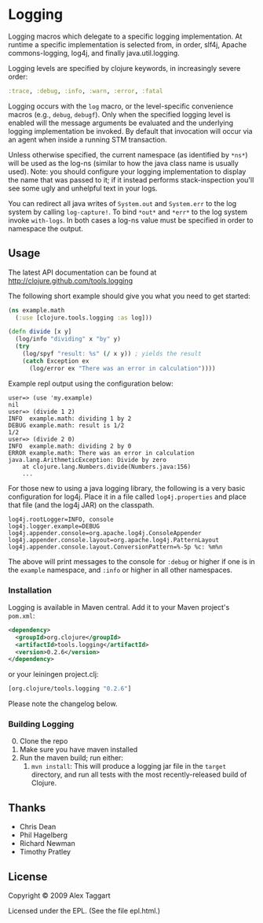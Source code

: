 # Logging

Logging macros which delegate to a specific logging implementation. At runtime a specific implementation is selected from, in order, slf4j, Apache commons-logging, log4j, and finally java.util.logging.

Logging levels are specified by clojure keywords, in increasingly severe order:

```clojure
:trace, :debug, :info, :warn, :error, :fatal
```

Logging occurs with the `log` macro, or the level-specific convenience macros (e.g., `debug`, `debugf`). Only when the specified logging level is enabled will the message arguments be evaluated and the underlying logging implementation be invoked. By default that invocation will occur via an agent when inside a running STM transaction.

Unless otherwise specified, the current namespace (as identified by `*ns*`) will be used as the log-ns (similar to how the java class name is usually used).  Note: you should configure your logging implementation to display the name that was passed to it; if it instead performs stack-inspection you'll see some ugly and unhelpful text in your logs.

You can redirect all java writes of `System.out` and `System.err` to the log system by calling `log-capture!`.  To bind `*out*` and `*err*` to the log system invoke `with-logs`.  In both cases a log-ns value must be specified in order to namespace the output.

## Usage

The latest API documentation can be found at http://clojure.github.com/tools.logging

The following short example should give you what you need to get started:

```clojure
(ns example.math
  (:use [clojure.tools.logging :as log]))

(defn divide [x y]
  (log/info "dividing" x "by" y)
  (try
    (log/spyf "result: %s" (/ x y)) ; yields the result
    (catch Exception ex
      (log/error ex "There was an error in calculation"))))
```

Example repl output using the configuration below:

```
user=> (use 'my.example)
nil
user=> (divide 1 2)
INFO  example.math: dividing 1 by 2
DEBUG example.math: result is 1/2
1/2
user=> (divide 2 0)
INFO  example.math: dividing 2 by 0
ERROR example.math: There was an error in calculation
java.lang.ArithmeticException: Divide by zero
	at clojure.lang.Numbers.divide(Numbers.java:156)
    ...
```

For those new to using a java logging library, the following is a very basic configuration for log4j. Place it in a file called `log4j.properties` and place that file (and the log4j JAR) on the classpath.

```
log4j.rootLogger=INFO, console
log4j.logger.example=DEBUG
log4j.appender.console=org.apache.log4j.ConsoleAppender
log4j.appender.console.layout=org.apache.log4j.PatternLayout
log4j.appender.console.layout.ConversionPattern=%-5p %c: %m%n
```

The above will print messages to the console for `:debug` or higher if one is in the `example` namespace, and `:info` or higher in all other namespaces.

### Installation

Logging is available in Maven central.  Add it to your Maven project's `pom.xml`:

```xml
<dependency>
  <groupId>org.clojure</groupId>
  <artifactId>tools.logging</artifactId>
  <version>0.2.6</version>
</dependency>
```

or your leiningen project.clj:

```clojure
[org.clojure/tools.logging "0.2.6"]
```

Please note the changelog below.

### Building Logging

0. Clone the repo
1. Make sure you have maven installed
2. Run the maven build; run either:
    1. `mvn install`: This will produce a logging jar file in the `target`
directory, and run all tests with the most recently-released build
of Clojure.

## Thanks

* Chris Dean
* Phil Hagelberg
* Richard Newman
* Timothy Pratley

## License

Copyright © 2009 Alex Taggart

Licensed under the EPL. (See the file epl.html.)
